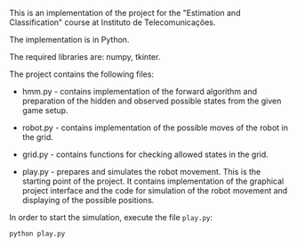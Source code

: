 This is an implementation of the project for the "Estimation and Classification" course at Instituto de Telecomunicações. 

The implementation is in Python.

The required libraries are: numpy, tkinter.



The project contains the following files:

* hmm.py - contains implementation of the forward algorithm and preparation of the hidden and observed possible states from the given game setup.

* robot.py - contains implementation of the possible moves of the robot in the grid.

* grid.py - contains functions for checking allowed states in the grid.

* play.py - prepares and simulates the robot movement. This is the starting point of the project. It contains implementation of the graphical project interface and the code for simulation of the robot movement and displaying of the possible positions.




In order to start the simulation, execute the file `play.py`:

``` python play.py ```




